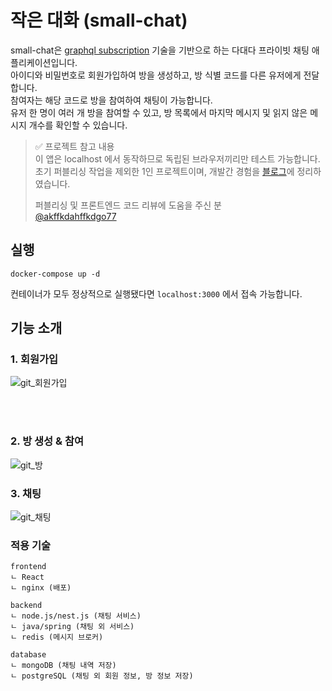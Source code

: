# 작은 대화 (small-chat)

small-chat은 [graphql subscription](https://www.apollographql.com/docs/react/data/subscriptions) 기술을 기반으로 하는 다대다 프라이빗 채팅
애플리케이션입니다. <br />
아이디와 비밀번호로 회원가입하여 방을 생성하고, 방 식별 코드를 다른 유저에게 전달합니다. <br />
참여자는 해당 코드로 방을 참여하여 채팅이 가능합니다. <br />
유저 한 명이 여러 개 방을 참여할 수 있고, 방 목록에서 마지막 메시지 및 읽지 않은 메시지 개수를 확인할 수 있습니다.

> ✅️ 프로젝트 참고 내용 <br />
> 이 앱은 localhost 에서 동작하므로 독립된 브라우저끼리만 테스트 가능합니다. <br />
> 초기 퍼블리싱 작업을 제외한 1인 프로젝트이며, 개발간 경험을 [블로그](https://sunba30.tistory.com/52)에 정리하였습니다. <br />
>
> 퍼블리싱 및 프론트엔드 코드 리뷰에 도움을 주신 분 <br />
> [@akffkdahffkdgo77](https://github.com/akffkdahffkdgo77)

## 실행

```
docker-compose up -d
```

컨테이너가 모두 정상적으로 실행됐다면 ```localhost:3000``` 에서 접속 가능합니다.

## 기능 소개

### 1. 회원가입 <br />

![git_회원가입](https://github.com/soonba/small-chat/assets/74886848/8ffc315d-3e6a-49c6-9161-61997fe8e7d0)

<br />
<br />

### 2. 방 생성 & 참여 <br />

![git_방](https://github.com/soonba/small-chat/assets/74886848/7a5e0259-bdeb-40a8-816c-8ae8f12d7f5d)

### 3. 채팅 <br />

![git_채팅](https://github.com/soonba/small-chat/assets/74886848/294a7a11-d84b-44ec-b97a-179a68a176d4)

### 적용 기술
```
frontend
ㄴ React
ㄴ nginx (배포)

backend
ㄴ node.js/nest.js (채팅 서비스)
ㄴ java/spring (채팅 외 서비스)
ㄴ redis (메시지 브로커)

database
ㄴ mongoDB (채팅 내역 저장)
ㄴ postgreSQL (채팅 외 회원 정보, 방 정보 저장)
```
